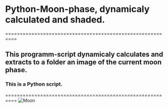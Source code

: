 # Python-Moon-phase, dynamicaly calculated and shaded.
==========================================================

## This programm-script dynamicaly calculates and extracts to a folder an image of the current moon phase.

### This is a Python script.
==========================================================
![Moon](https://github.com/nikospag/bash-moon-phase/blob/master/sample/phase.png)
